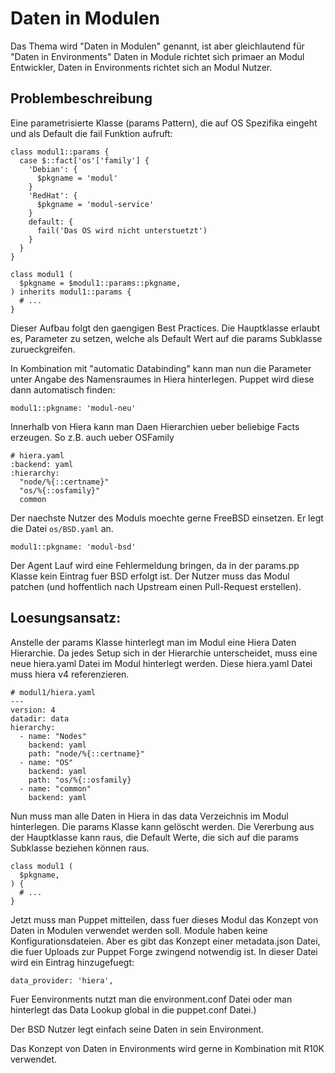 # Daten in Modulen

Das Thema wird "Daten in Modulen" genannt, ist aber gleichlautend für "Daten in Environments"
Daten in Module richtet sich primaer an Modul Entwickler, Daten in Environments richtet sich an Modul Nutzer.

## Problembeschreibung

Eine parametrisierte Klasse (params Pattern), die auf OS Spezifika eingeht und als Default die fail Funktion aufruft:

    class modul1::params {
      case $::fact['os'['family'] {
        'Debian': {
          $pkgname = 'modul'
        }
        'RedHat': {
          $pkgname = 'modul-service'
        }
        default: {
          fail('Das OS wird nicht unterstuetzt')
        }
      }
    }

    class modul1 (
      $pkgname = $modul1::params::pkgname,
    ) inherits modul1::params {
      # ...
    }

Dieser Aufbau folgt den gaengigen Best Practices.
Die Hauptklasse erlaubt es, Parameter zu setzen, welche als Default Wert auf die params Subklasse zurueckgreifen.

In Kombination mit "automatic Databinding" kann man nun die Parameter unter Angabe des Namensraumes in Hiera hinterlegen.
Puppet wird diese dann automatisch finden:

    modul1::pkgname: 'modul-neu'

Innerhalb von Hiera kann man Daen Hierarchien ueber beliebige Facts erzeugen.
So z.B. auch ueber OSFamily

    # hiera.yaml
    :backend: yaml
    :hierarchy:
      "node/%{::certname}"
      "os/%{::osfamily}"
      common

Der naechste Nutzer des Moduls moechte gerne FreeBSD einsetzen.
Er legt die Datei ```os/BSD.yaml``` an.

    modul1::pkgname: 'modul-bsd'

Der Agent Lauf wird eine Fehlermeldung bringen, da in der params.pp Klasse kein Eintrag fuer BSD erfolgt ist.
Der Nutzer muss das Modul patchen (und hoffentlich nach Upstream einen Pull-Request erstellen).

## Loesungsansatz:

Anstelle der params Klasse hinterlegt man im Modul eine Hiera Daten Hierarchie.
Da jedes Setup sich in der Hierarchie unterscheidet, muss eine neue hiera.yaml Datei im Modul hinterlegt werden.
Diese hiera.yaml Datei muss hiera v4 referenzieren.

    # modul1/hiera.yaml
    ---
    version: 4
    datadir: data
    hierarchy:
      - name: "Nodes"
        backend: yaml
        path: "node/%{::certname}"
      - name: "OS"
        backend: yaml
        path: "os/%{::osfamily}
      - name: "common"
        backend: yaml

Nun muss man alle Daten in Hiera in das data Verzeichnis im Modul hinterlegen.
Die params Klasse kann gelöscht werden.
Die Vererbung aus der Hauptklasse kann raus, die Default Werte, die sich auf die params Subklasse beziehen können raus.

    class modul1 (
      $pkgname,
    ) {
      # ...
    }

Jetzt muss man Puppet mitteilen, dass fuer dieses Modul das Konzept von Daten in Modulen verwendet werden soll.
Module haben keine Konfigurationsdateien.
Aber es gibt das Konzept einer metadata.json Datei, die fuer Uploads zur Puppet Forge zwingend notwendig ist.
In dieser Datei wird ein Eintrag hinzugefuegt:

    data_provider: 'hiera',

Fuer Eenvironments nutzt man die environment.conf Datei oder man hinterlegt das Data Lookup global in die puppet.conf Datei.)

Der BSD Nutzer legt einfach seine Daten in sein Environment.

Das Konzept von Daten in Environments wird gerne in Kombination mit R10K verwendet.


